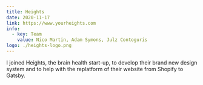 ```yaml
---
title: Heights
date: 2020-11-17
link: https://www.yourheights.com
info:
  - key: Team
    value: Nico Martin, Adam Symons, Julz Contoguris
logo: ./heights-logo.png
---
```


I joined Heights, the brain health start-up, to develop their brand new design system and to help with the replatform of their website from Shopify to Gatsby.

